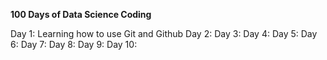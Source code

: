 <b> 100 Days of Data Science Coding </b>

Day 1: Learning how to use Git and Github
Day 2:
Day 3:
Day 4:
Day 5:
Day 6:
Day 7:
Day 8:
Day 9:
Day 10:
